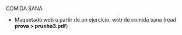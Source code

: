 COMIDA SANA
- Maquetado web a partir de un ejercicio, web de comida sana
(read **prova > prueba3.pdf**)
